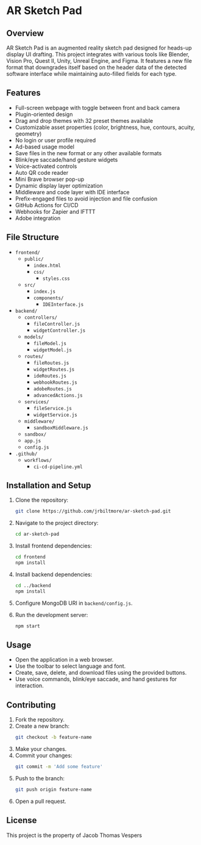 
# AR Sketch Pad

## Overview
AR Sketch Pad is an augmented reality sketch pad designed for heads-up display UI drafting. This project integrates with various tools like Blender, Vision Pro, Quest II, Unity, Unreal Engine, and Figma. It features a new file format that downgrades itself based on the header data of the detected software interface while maintaining auto-filled fields for each type.

## Features
- Full-screen webpage with toggle between front and back camera
- Plugin-oriented design
- Drag and drop themes with 32 preset themes available
- Customizable asset properties (color, brightness, hue, contours, acuity, geometry)
- No login or user profile required
- Ad-based usage model
- Save files in the new format or any other available formats
- Blink/eye saccade/hand gesture widgets
- Voice-activated controls
- Auto QR code reader
- Mini Brave browser pop-up
- Dynamic display layer optimization
- Middleware and code layer with IDE interface
- Prefix-engaged files to avoid injection and file confusion
- GitHub Actions for CI/CD
- Webhooks for Zapier and IFTTT
- Adobe integration

## File Structure
- `frontend/`
  - `public/`
    - `index.html`
    - `css/`
      - `styles.css`
  - `src/`
    - `index.js`
    - `components/`
      - `IDEInterface.js`
- `backend/`
  - `controllers/`
    - `fileController.js`
    - `widgetController.js`
  - `models/`
    - `fileModel.js`
    - `widgetModel.js`
  - `routes/`
    - `fileRoutes.js`
    - `widgetRoutes.js`
    - `ideRoutes.js`
    - `webhookRoutes.js`
    - `adobeRoutes.js`
    - `advancedActions.js`
  - `services/`
    - `fileService.js`
    - `widgetService.js`
  - `middleware/`
    - `sandboxMiddleware.js`
  - `sandbox/`
  - `app.js`
  - `config.js`
- `.github/`
  - `workflows/`
    - `ci-cd-pipeline.yml`

## Installation and Setup
1. Clone the repository:
    ```sh
    git clone https://github.com/jrbiltmore/ar-sketch-pad.git
    ```
2. Navigate to the project directory:
    ```sh
    cd ar-sketch-pad
    ```
3. Install frontend dependencies:
    ```sh
    cd frontend
    npm install
    ```
4. Install backend dependencies:
    ```sh
    cd ../backend
    npm install
    ```
5. Configure MongoDB URI in `backend/config.js`.

6. Run the development server:
    ```sh
    npm start
    ```

## Usage
- Open the application in a web browser.
- Use the toolbar to select language and font.
- Create, save, delete, and download files using the provided buttons.
- Use voice commands, blink/eye saccade, and hand gestures for interaction.

## Contributing
1. Fork the repository.
2. Create a new branch:
    ```sh
    git checkout -b feature-name
    ```
3. Make your changes.
4. Commit your changes:
    ```sh
    git commit -m 'Add some feature'
    ```
5. Push to the branch:
    ```sh
    git push origin feature-name
    ```
6. Open a pull request.

## License
This project is the property of Jacob Thomas Vespers
